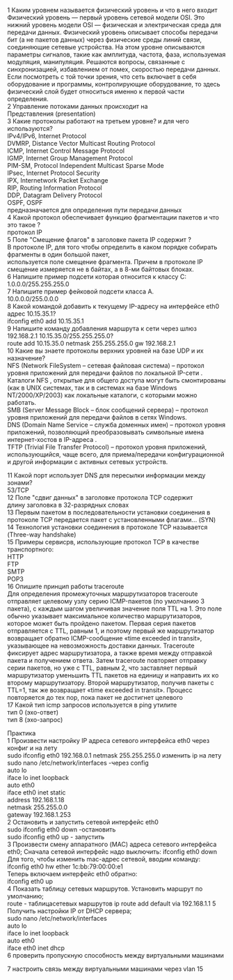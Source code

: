 1 Каким уровнем называется физический уровень и что в него входит  
Физический уровень — первый уровень сетевой модели OSI. Это нижний уровень модели OSI — физическая и электрическая среда для передачи данных. Физический уровень описывает способы передачи бит 
(а не пакетов данных) через физические среды линий связи, соединяющие сетевые устройства. На этом уровне описываются параметры сигналов, такие как амплитуда, частота, фаза, используемая модуляция, манипуляция. Решаются вопросы, связанные с синхронизацией, избавлением от помех, скоростью передачи данных.
Если посмотреть с той точки зрения, что сеть включает в себя оборудование и программы, контролирующие оборудование, то здесь физический слой будет относиться именно к первой части определения.  
2 Управление потоками данных происходит на  
 Представления (presentation)  
3 Какие протоколы работают на третьем уровне?  и для чего используются?  
IPv4/IPv6, Internet Protocol  
DVMRP, Distance Vector Multicast Routing Protocol  
ICMP, Internet Control Message Protocol  
IGMP, Internet Group Management Protocol  
PIM-SM, Protocol Independent Multicast Sparse Mode  
IPsec, Internet Protocol Security  
IPX, Internetwork Packet Exchange  
RIP, Routing Information Protocol  
DDP, Datagram Delivery Protocol  
OSPF, OSPF  
предназначается для определения пути передачи данных  
4 Какой протокол обеспечивает функцию фрагментации пакетов и что это такое ?  
протокол IP  
5 Поле "Смещение флагов" в заголовке пакета IP содержит ?  
В протоколе IP, для того чтобы определить в каком порядке собирать фрагменты в один большой пакет,  
используется поле смещение фрагмента. Причем в протоколе IP смещение измеряется не в байтах, а в 8-ми байтовых блоках.  
6 Напишите пример подсети которая относится к классу C:  
1.0.0.0/255.255.255.0  
7 Напишите пример фейковой подсети класса А.  
10.0.0.0/255.0.0.0  
8 Какой командой добавить к текущему IP-адресу на интерфейсе eth0 адрес 10.15.35.1?  
ifconfig eth0 add 10.15.35.1  
9 Напишите команду добавления маршрута к сети через шлюз 192.168.2.1 10.15.35.0/255.255.255.0?  
route add 10.15.35.0 netmask 255.255.255.0 gw 192.168.2.1  
10 Какие вы знаете протоколы верхних уровней на базе UDP и их назначение?  
	NFS (Network FileSystem – сетевая файловая система) – протокол уровня приложений для передачи файлов по локальной IP-сети .
  Каталоги NFS , открытые для общего доступа могут быть смонтированы 
  (как в UNIX системах, так и в системах на базе Windows NT/2000/XP/2003) как локальные каталоги, с которыми можно работать.  
	SMB (Server Message Block – блок сообщений сервера) – протокол уровня приложений для передачи файлов в сетях Windows.  
	DNS (Domain Name Service – служба доменных имен) – протокол уровня приложений, позволяющий преобразовывать символьные имена интернет-хостов в IP-адреса .  
  TFTP (Trivial File Transfer Protocol) – протокол уровня приложений, использующийся, чаще всего, для приема/передачи конфигурационной и другой информации с активных сетевых устройств.  
	
11 Какой порт использует DNS для пересылки информации между зонами?  
53/TCP  
12 Поле "сдвиг данных" в заголовке протокола TCP содержит  
длину заголовка в 32-разрядных словах  
13 Первым пакетом в последовательности установки соединения в протоколе TCP передается пакет с установленными флагами… 
(SYN)  
14 Технология установки соединения в протоколе TCP называется  
(Three-way handshake)  
15 Примеры сервисрв, использующие протокол TCP в качестве транспортного:  
	HTTP  
	FTP  
	SMTP  
	POP3  
16 Опишите принцип работы traceroute  
Для определения промежуточных маршрутизаторов traceroute отправляет целевому узлу серию ICMP-пакетов (по умолчанию 3 пакета), с каждым шагом увеличивая значение поля TTL на 1. Это поле обычно указывает максимальное количество маршрутизаторов, которое может быть пройдено пакетом. 
Первая серия пакетов отправляется с TTL, равным 1, и поэтому первый же маршрутизатор возвращает обратно ICMP-сообщение «time exceeded in transit», указывающее на невозможность доставки данных. Traceroute фиксирует адрес маршрутизатора, а также время между отправкой пакета и получением ответа. Затем traceroute повторяет отправку серии пакетов, но уже с TTL, равным 2, что заставляет первый маршрутизатор уменьшить TTL пакетов на единицу и направить их ко второму маршрутизатору. Второй маршрутизатор, получив пакеты с TTL=1, так же возвращает «time exceeded in transit».
Процесс повторяется до тех пор, пока пакет не достигнет целевого  
17 Какой тип icmp запросов используется в ping утилите  
	тип 0 (эхо-ответ)  
	тип 8 (эхо-запрос)  

Практика  
1 Произвести настройку IP адреса сетевого интерфейса eth0 через конфиг и на лету  
sudo ifconfig eth0 192.168.0.1 netmask 255.255.255.0 изменить ip на лету  
sudo nano /etc/network/interfaces  -через config   
auto lo  
iface lo inet loopback  
auto eth0  
iface eth0 inet static  
address 192.168.1.18  
netmask 255.255.0.0  
gateway 192.168.1.253  
2 Остановить и запустить сетевой интерфейс eth0  
sudo ifconfig eth0 down -остановить  
 sudo ifconfig eth0 up - запустить  
3 Произвести смену аппаратного (MAC) адреса сетевого интерфейса eth0; 
Сначала сетевой интерфейс надо выключить:
ifconfig eth0 down  
Для того, чтобы изменить mac-адрес сетевой, вводим команду:  
ifconfig eth0 hw ether 1c:bb:79:00:00:e1  
Теперь включаем интерфейс eth0 обратно:  
ifconfig eth0 up  
4 Показать таблицу сетевых маршрутов. Установить маршрут по умолчанию;  
route -  таблицасетевых маршрутов
ip route add default via 192.168.1.1 
5 Получить настройки IP от DHCP сервера;  
sudo nano /etc/network/interfaces  
auto lo  
iface lo inet loopback  
auto eth0  
iface eth0 inet dhcp  
6 проверить пропускную способность между виртуальными машинами  

7 настроить связь между виртуальными машинами через vlan 15  



